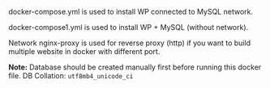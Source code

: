 docker-compose.yml is used to install WP connected to MySQL network.

docker-compose1.yml is used to install WP + MySQL (without network).

Network nginx-proxy is used for reverse proxy (http) if you want to build multiple website in docker with different port.

<b>Note:</b>
Database should be created manually first before running this docker file.
DB Collation: <code>utf8mb4_unicode_ci</code>
